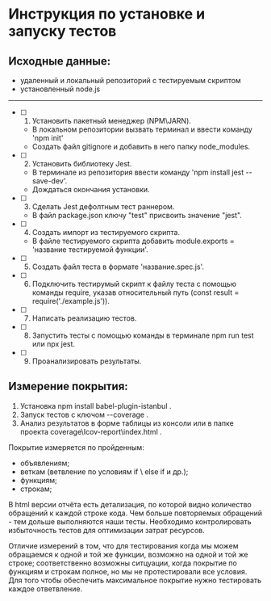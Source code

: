 # Инструкция по установке и запуску тестов

## Исходные данные:
- удаленный и локальный репозиторий с тестируемым скриптом
- установленный node.js

---

- [ ] 1. Установить пакетный менеджер (NPM\JARN).
    - В локальном репозитории вызвать терминал и ввести команду 'npm init'
    - Создать файл gitignore и добавить в него папку node_modules. 

- [ ] 2. Установить библиотеку Jest.
    - В терминале из репозитория ввести команду 'npm install jest --save-dev'.
    - Дождаться окончания установки.

- [ ] 3. Сделать Jest дефолтным тест раннером.
    - В файл package.json ключу "test" присвоить значение "jest".
    
- [ ] 4. Создать импорт из тестируемого скрипта.
    - В файле тестируемого скрипта добавить module.exports = 'название тестируемой функции'.

- [ ] 5. Создать файл теста в формате 'название.spec.js'.

- [ ] 6. Подключить тестирумый скрипт к файлу теста с помощью команды require, указав относительный путь (const result = require('./example.js')).    

- [ ] 7. Написать реализацию тестов. 

- [ ] 8. Запустить тесты с помощью команды в терминале npm run test или npx jest.

- [ ] 9. Проанализировать результаты.

## Измерение покрытия:

1. Установка npm install babel-plugin-istanbul .
2. Запуск тестов с ключом --coverage .
3. Анализ результатов в форме таблицы из консоли или в папке проекта coverage\Icov-report\index.html .

Покрытие измеряется по пройденным:
- объявлениям;
- веткам (ветвление по условиям if \ else if и др.);
- функциям;
- строкам;

В html версии отчёта есть детализация, по которой видно количество обращений к каждой строке кода.
Чем больше повторяемых обращений - тем дольше выполняются наши тесты.
Необходимо контролировать избыточность тестов для оптимизации затрат ресурсов.

Отличие измерений в том, что для тестирования когда мы можем обращаемся к одной и той же функции, возможно на одной и той же строке; соответственно возможны ситцуации, когда покрытие по функциям и строкам полное, но мы не протестировали все условия. 
Для того чтобы обеспечить максимальное покрытие нужно тестировать каждое ответвление.
